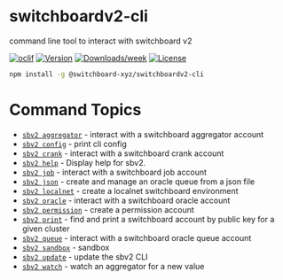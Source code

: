 # switchboardv2-cli

command line tool to interact with switchboard v2

[![oclif](https://img.shields.io/badge/cli-oclif-brightgreen.svg)](https://oclif.io)
[![Version](https://img.shields.io/npm/v/switchboardv2-cli.svg)](https://npmjs.org/package/switchboardv2-cli)
[![Downloads/week](https://img.shields.io/npm/dw/switchboardv2-cli.svg)](https://npmjs.org/package/switchboardv2-cli)
[![License](https://img.shields.io/npm/l/switchboardv2-cli.svg)](https://github.com/switchboard-xyz/switchboardv2-cli/blob/master/package.json)

```bash
npm install -g @switchboard-xyz/switchboardv2-cli
```

<!-- commands -->
# Command Topics

* [`sbv2 aggregator`](../website/api/switchboardv2-cli/aggregator.md) - interact with a switchboard aggregator account
* [`sbv2 config`](../website/api/switchboardv2-cli/config.md) - print cli config
* [`sbv2 crank`](../website/api/switchboardv2-cli/crank.md) - interact with a switchboard crank account
* [`sbv2 help`](../website/api/switchboardv2-cli/help.md) - Display help for sbv2.
* [`sbv2 job`](../website/api/switchboardv2-cli/job.md) - interact with a switchboard job account
* [`sbv2 json`](../website/api/switchboardv2-cli/json.md) - create and manage an oracle queue from a json file
* [`sbv2 localnet`](../website/api/switchboardv2-cli/localnet.md) - create a localnet switchboard environment
* [`sbv2 oracle`](../website/api/switchboardv2-cli/oracle.md) - interact with a switchboard oracle account
* [`sbv2 permission`](../website/api/switchboardv2-cli/permission.md) - create a permission account
* [`sbv2 print`](../website/api/switchboardv2-cli/print.md) - find and print a switchboard account by public key for a given cluster
* [`sbv2 queue`](../website/api/switchboardv2-cli/queue.md) - interact with a switchboard oracle queue account
* [`sbv2 sandbox`](../website/api/switchboardv2-cli/sandbox.md) - sandbox
* [`sbv2 update`](../website/api/switchboardv2-cli/update.md) - update the sbv2 CLI
* [`sbv2 watch`](../website/api/switchboardv2-cli/watch.md) - watch an aggregator for a new value

<!-- commandsstop -->

